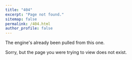 ```yaml
---
title: "404"
excerpt: "Page not found."
sitemap: false
permalink: /404.html
author_profile: false
---
```


The engine's already been pulled from this one. 


Sorry, but the page you were trying to view does not exist.